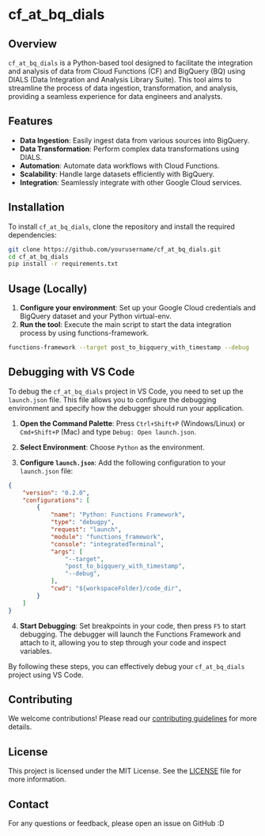 # cf_at_bq_dials
## Overview

`cf_at_bq_dials` is a Python-based tool designed to facilitate the integration and analysis of data from Cloud Functions (CF) and BigQuery (BQ) using DIALS (Data Integration and Analysis Library Suite). This tool aims to streamline the process of data ingestion, transformation, and analysis, providing a seamless experience for data engineers and analysts.

## Features

- **Data Ingestion**: Easily ingest data from various sources into BigQuery.
- **Data Transformation**: Perform complex data transformations using DIALS.
- **Automation**: Automate data workflows with Cloud Functions.
- **Scalability**: Handle large datasets efficiently with BigQuery.
- **Integration**: Seamlessly integrate with other Google Cloud services.

## Installation

To install `cf_at_bq_dials`, clone the repository and install the required dependencies:

```bash
git clone https://github.com/yourusername/cf_at_bq_dials.git
cd cf_at_bq_dials
pip install -r requirements.txt
```

## Usage (Locally)

1. **Configure your environment**: Set up your Google Cloud credentials and BigQuery dataset and your Python virtual-env.
2. **Run the tool**: Execute the main script to start the data integration process by using functions-framework.

```bash
functions-framework --target post_to_bigquery_with_timestamp --debug
```

## Debugging with VS Code

To debug the `cf_at_bq_dials` project in VS Code, you need to set up the `launch.json` file. This file allows you to configure the debugging environment and specify how the debugger should run your application.

1. **Open the Command Palette**: Press `Ctrl+Shift+P` (Windows/Linux) or `Cmd+Shift+P` (Mac) and type `Debug: Open launch.json`.

2. **Select Environment**: Choose `Python` as the environment.

3. **Configure `launch.json`**: Add the following configuration to your `launch.json` file:

```json
{
    "version": "0.2.0",
    "configurations": [
        {
            "name": "Python: Functions Framework",
            "type": "debugpy",
            "request": "launch",
            "module": "functions_framework",
            "console": "integratedTerminal",
            "args": [
                "--target",
                "post_to_bigquery_with_timestamp",
                "--debug",
            ],
            "cwd": "${workspaceFolder}/code_dir",
        }
    ]
}
```

4. **Start Debugging**: Set breakpoints in your code, then press `F5` to start debugging. The debugger will launch the Functions Framework and attach to it, allowing you to step through your code and inspect variables.

By following these steps, you can effectively debug your `cf_at_bq_dials` project using VS Code.

## Contributing

We welcome contributions! Please read our [contributing guidelines](CONTRIBUTING.md) for more details.

## License

This project is licensed under the MIT License. See the [LICENSE](LICENSE) file for more information.

## Contact

For any questions or feedback, please open an issue on GitHub :D